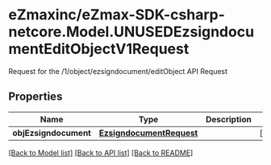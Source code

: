 # eZmaxinc/eZmax-SDK-csharp-netcore.Model.UNUSEDEzsigndocumentEditObjectV1Request
Request for the /1/object/ezsigndocument/editObject API Request

## Properties

Name | Type | Description | Notes
------------ | ------------- | ------------- | -------------
**objEzsigndocument** | [**EzsigndocumentRequest**](EzsigndocumentRequest.md) |  | [optional] 

[[Back to Model list]](../README.md#documentation-for-models) [[Back to API list]](../README.md#documentation-for-api-endpoints) [[Back to README]](../README.md)

